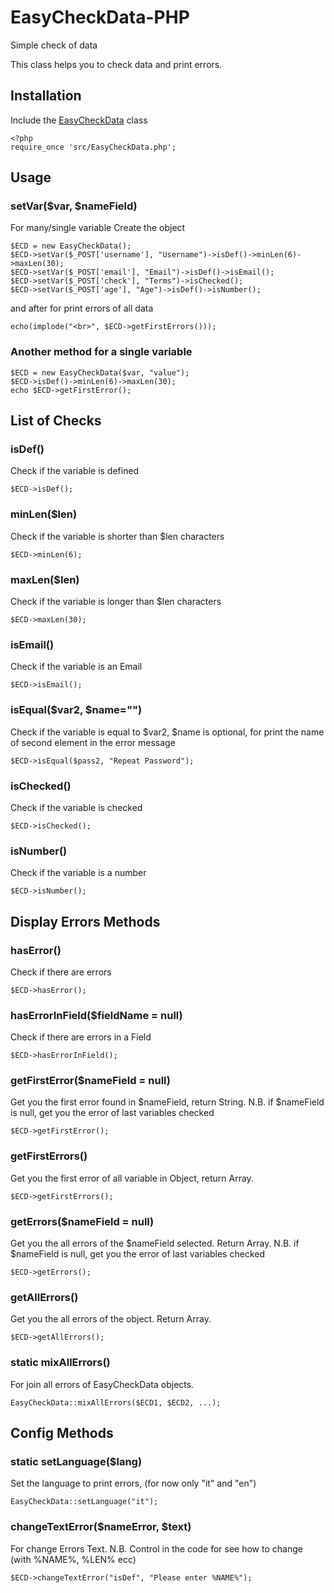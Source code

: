 # EasyCheckData-PHP
Simple check of data

This class helps you to check data and print errors.
## Installation
Include the [EasyCheckData] class 
```
<?php 
require_once 'src/EasyCheckData.php';
```

## Usage
### setVar($var, $nameField) 
For many/single variable
Create the object
```
$ECD = new EasyCheckData();
$ECD->setVar($_POST['username'], "Username")->isDef()->minLen(6)->maxLen(30);
$ECD->setVar($_POST['email'], "Email")->isDef()->isEmail();
$ECD->setVar($_POST['check'], "Terms")->isChecked();
$ECD->setVar($_POST['age'], "Age")->isDef()->isNumber();
```
and after for print errors of all data
```
echo(implode("<br>", $ECD->getFirstErrors()));
```
### Another method for a single variable
```
$ECD = new EasyCheckData($var, "value");
$ECD->isDef()->minLen(6)->maxLen(30);
echo $ECD->getFirstError();
```
## List of Checks
### isDef()
Check if the variable is defined
```
$ECD->isDef();
```
### minLen($len)
Check if the variable is shorter than $len characters
```
$ECD->minLen(6);
```
### maxLen($len)
Check if the variable is longer than $len characters
```
$ECD->maxLen(30);
```
### isEmail()
Check if the variable is an Email
```
$ECD->isEmail();
```
### isEqual($var2, $name="")
Check if the variable is equal to $var2, $name is optional, for print the name of second element in the error message
```
$ECD->isEqual($pass2, "Repeat Password");
```
### isChecked()
Check if the variable is checked
```
$ECD->isChecked();
```
### isNumber()
Check if the variable is a number
```
$ECD->isNumber();
```
## Display Errors Methods
### hasError()
Check if there are errors
```
$ECD->hasError();
```
### hasErrorInField($fieldName = null)
Check if there are errors in a Field
```
$ECD->hasErrorInField();
```
### getFirstError($nameField = null)
Get you the first error found in $nameField, return String.
N.B. if $nameField is null, get you the error of last variables checked
```
$ECD->getFirstError();
```
### getFirstErrors()
Get you the first error of all variable in Object, return Array.
```
$ECD->getFirstErrors();
```
### getErrors($nameField = null)
Get you the all errors of the $nameField selected. Return Array.
N.B. if $nameField is null, get you the error of last variables checked
```
$ECD->getErrors();
```
### getAllErrors()
Get you the all errors of the object. Return Array.
```
$ECD->getAllErrors();
```
### static mixAllErrors()
For join all errors of EasyCheckData objects.
```
EasyCheckData::mixAllErrors($ECD1, $ECD2, ...);
```
## Config Methods
### static setLanguage($lang) 
Set the language to print errors, (for now only "it" and "en")
```
EasyCheckData::setLanguage("it");
```
### changeTextError($nameError, $text)
For change Errors Text.
N.B. Control in the code for see how to change (with %NAME%, %LEN% ecc)
```
$ECD->changeTextError("isDef", "Please enter %NAME%");
```

[EasyCheckData]: <https://github.com/carbos10/EasyCheckData-PHP/blob/master/src/EasyCheckData.php>

